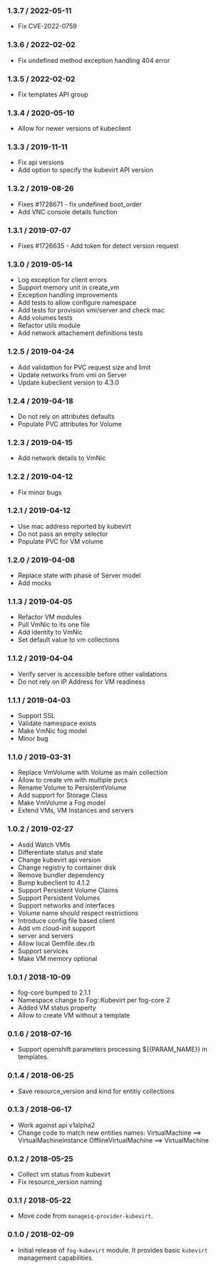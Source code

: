 ### 1.3.7 / 2022-05-11

* Fix CVE-2022-0759

### 1.3.6 / 2022-02-02

* Fix undefined method exception handling 404 error

### 1.3.5 / 2022-02-02

* Fix templates API group

### 1.3.4 / 2020-05-10

* Allow for newer versions of kubeclient

### 1.3.3 / 2019-11-11

* Fix api versions
* Add option to specify the kubevirt API version

### 1.3.2 / 2019-08-26

* Fixes #1728671 - fix undefined boot_order
* Add VNC console details function


### 1.3.1 / 2019-07-07

* Fixes #1726635 - Add token for detect version request

### 1.3.0 / 2019-05-14

* Log exception for client errors
* Support memory unit in create_vm
* Exception handling improvements
* Add tests to allow configure namespace
* Add tests for provision vmi/server and check mac
* Add volumes tests
* Refactor utils module
* Add network attachement definitions tests

### 1.2.5 / 2019-04-24

* Add validattion for PVC request size and limit
* Update networks from vmi on Server
* Update kubeclient version to 4.3.0

### 1.2.4 / 2019-04-18

* Do not rely on attributes defaults
* Populate PVC attributes for Volume

### 1.2.3 / 2019-04-15

* Add network details to VmNic

### 1.2.2 / 2019-04-12

* Fix minor bugs

### 1.2.1 / 2019-04-12

* Use mac address reported by kubevirt
* Do not pass an empty selector
* Populate PVC for VM volume

### 1.2.0 / 2019-04-08

* Replace state with phase of Server model
* Add mocks

### 1.1.3 / 2019-04-05

* Refactor VM modules
* Pull VmNic to its one file
* Add identity to VmNic
* Set default value to vm collections

### 1.1.2 / 2019-04-04

* Verify server is accessible before other validations
* Do not rely on IP Address for VM readiness

### 1.1.1 / 2019-04-03

* Support SSL
* Validate namespace exists
* Make VmNic fog model
* Minor bug

### 1.1.0 / 2019-03-31

* Replace VmVolume with Volume as main collection
* Allow to create vm with multiple pvcs
* Rename Volume to PersistentVolume
* Add support for Storage Class
* Make VmVolume a Fog model
* Extend VMs, VM Instances and servers

### 1.0.2 / 2019-02-27

* Asdd Watch VMIs
* Differentiate status and state
* Change kubevirt api version
* Change registry to container disk
* Remove bundler dependency
* Bump kubeclient to 4.1.2
* Support Persistent Volume Claims
* Support Persistent Volumes
* Support networks and interfaces
* Volume name should respect restrictions
* Introduce config file based client
* Add vm cloud-init support
* server and servers
* Allow local Gemfile.dev.rb
* Support services
* Make VM memory optional

### 1.0.1 / 2018-10-09

* fog-core bumped to 2.1.1
* Namespace change to Fog::Kubevirt per fog-core 2
* Added VM status property
* Allow to create VM without a template

### 0.1.6 / 2018-07-16

* Support openshift parameters processing ${{PARAM_NAME}} in templates.

### 0.1.4 / 2018-06-25

* Save resource_version and kind for entitiy collections

### 0.1.3 / 2018-06-17

* Work against api v1alpha2
* Change code to match new entities names:
  VirtualMachine ==> VirtualMachineInstance
  OfflineVirtualMachine ==> VirtualMachine

### 0.1.2 / 2018-05-25

* Collect vm status from kubevirt
* Fix resource_version naming

### 0.1.1 / 2018-05-22

* Move code from `manageiq-provider-kubevirt`.

### 0.1.0 / 2018-02-09

* Initial release of `fog-kubevirt` module. It provides basic `kubevirt`
  management capabilities.
